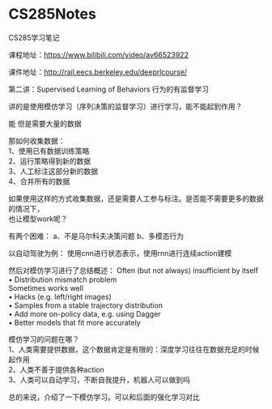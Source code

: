 # CS285Notes
CS285学习笔记

课程地址：https://www.bilibili.com/video/av66523922

课件地址：http://rail.eecs.berkeley.edu/deeprlcourse/


第二讲：Supervised Learning of Behaviors  行为的有监督学习

讲的是使用模仿学习（序列决策的监督学习）进行学习，能不能起到作用？

能 但是需要大量的数据

那如何收集数据：  
1、使用已有数据训练策略  
2、运行策略得到新的数据  
3、人工标注这部分新的数据  
4、合并所有的数据

如果使用这样的方式收集数据，还是需要人工参与标注。是否能不需要更多的数据的情况下，  
也让模型work呢？

有两个困难：
a、不是马尔科夫决策问题 b、多模态行为

以自动驾驶为例：
使用cnn进行状态表示，使用rnn进行连续action建模

然后对模仿学习进行了总结概述：
Often (but not always) insufficient by itself  
     • Distribution mismatch problem  
Sometimes works well    
     • Hacks (e.g. left/right images)  
     • Samples from a stable trajectory distribution   
     • Add more on-policy data, e.g. using Dagger   
     • Better models that fit more accurately  
     
    
    
模仿学习的问题在哪？  
1、人类需要提供数据，这个数据肯定是有限的：深度学习往往在数据充足的时候起作用  
2、人类不善于提供各种action  
3、人类可以自动学习，不断自我提升，机器人可以做到吗  


总的来说，介绍了一下模仿学习。可以和后面的强化学习对比






     
